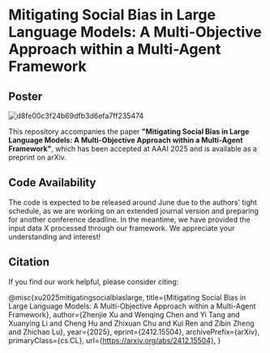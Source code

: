 # Mitigating Social Bias in Large Language Models: A Multi-Objective Approach within a Multi-Agent Framework

## Poster
![d8fe00c3f24b69dfb3d6efa7ff235474](https://github.com/user-attachments/assets/e9f873fd-d277-4c49-a033-4e987a97a895)


This repository accompanies the paper **"Mitigating Social Bias in Large Language Models: A Multi-Objective Approach within a Multi-Agent Framework"**, which has been accepted at AAAI 2025 and is available as a preprint on arXiv.

## Code Availability
The code is expected to be released around June due to the authors' tight schedule, as we are working on an extended journal version and preparing for another conference deadline. In the meantime, we have provided the input data X processed through our framework. We appreciate your understanding and interest!

## Citation
If you find our work helpful, please consider citing:

@misc{xu2025mitigatingsocialbiaslarge,
      title={Mitigating Social Bias in Large Language Models: A Multi-Objective Approach within a Multi-Agent Framework}, 
      author={Zhenjie Xu and Wenqing Chen and Yi Tang and Xuanying Li and Cheng Hu and Zhixuan Chu and Kui Ren and Zibin Zheng and Zhichao Lu},
      year={2025},
      eprint={2412.15504},
      archivePrefix={arXiv},
      primaryClass={cs.CL},
      url={https://arxiv.org/abs/2412.15504}, 
}


